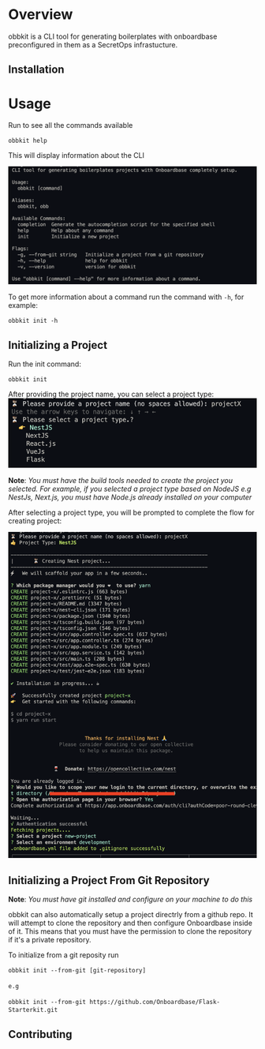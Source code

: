 # Overview
obbkit is a CLI tool for generating boilerplates with onboardbase preconfigured in them as a SecretOps infrastucture.

## Installation

# Usage
Run to see all the commands available
```
obbkit help
```

This will display information about the CLI

![alt obb help](./docs/images/obbkit_help.png)

To get more information about a command run the command with `-h`, for example:
```
obbkit init -h
```

## Initializing a Project
Run the init command:
```
obbkit init
```
After providing the project name, you can select a project type:
![alt Init](./docs/images/obb_init.png)

**Note**: *You must have the build tools needed to create the project you selected. For example, if you selected a project type based on NodeJS e.g NestJs, Next.js, you must have Node.js already installed on your computer*

After selecting a project type, you will be prompted to complete the flow for creating project:

![alt Init](./docs/images/init_project.png)

## Initializing a Project From Git Repository
**Note**: *You must have git installed and configure on your machine to do this*

obbkit can also automatically setup a project directrly from a github repo. It will attempt to clone the repository and then configure Onboardbase inside of it. This means that you must have the permission to clone the repository if it's a private repository.

To initialize from a git reposity run
```
obbkit init --from-git [git-repository]

e.g

obbkit init --from-git https://github.com/Onboardbase/Flask-Starterkit.git
```

## Contributing

